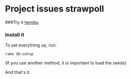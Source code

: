 # Project issues strawpoll

###Try it 
[heroku](https://project-issues-strawpoll.herokuapp.com)

### Install it

To set everything up, run:

```rake db:setup```

(If you use another method, it is important to load the seeds)

And that's it.
